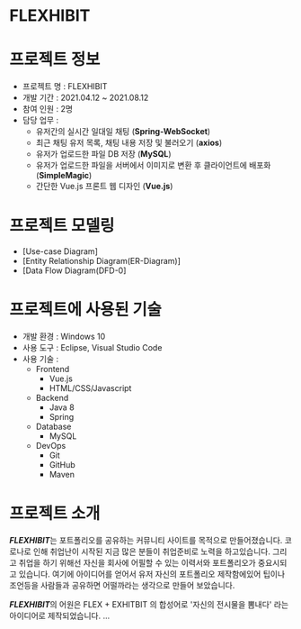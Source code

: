 # FLEXHIBIT

# 프로젝트 정보
- 프로젝트 명 : FLEXHIBIT
- 개발 기간 : 2021.04.12 ~ 2021.08.12
- 참여 인원 : 2명
- 담당 업무 : 
  - 유저간의 실시간 일대일 채팅 (**Spring-WebSocket**)
  - 최근 채팅 유저 목록, 채팅 내용 저장 및 불러오기 (**axios**)
  - 유저가 업로드한 파일 DB 저장 (**MySQL**)
  - 유저가 업로드한 파일을 서버에서 이미지로 변환 후 클라이언트에 배포화 (**SimpleMagic**)
  - 간단한 Vue.js 프론트 웹 디자인 (**Vue.js**)

# 프로젝트 모델링
- [Use-case Diagram]
- [Entity Relationship Diagram(ER-Diagram)]
- [Data Flow Diagram(DFD-0]

# 프로젝트에 사용된 기술

- 개발 환경 : Windows 10
- 사용 도구 : Eclipse, Visual Studio Code
- 사용 기술 : 
  - Frontend
    - Vue.js
    - HTML/CSS/Javascript
  - Backend
    - Java 8
    - Spring
  - Database
    - MySQL
  - DevOps
    - Git
    - GitHub
    - Maven

# 프로젝트 소개

***FLEXHIBIT***는 포트폴리오를 공유하는 커뮤니티 사이트를 목적으로 만들어졌습니다. 코로나로 인해 취업난이 시작된 지금 많은 분들이 취업준비로 노력을 하고있습니다. 그리고 취업을 하기 위해선 자신을 회사에 어필할 수 있는 이력서와 포트폴리오가 중요시되고 있습니다. 여기에 아이디어를 얻어서 유저 자신의 포트폴리오 제작함에있어 팁이나 조언등을 사람들과 공유하면 어떨까라는 생각으로 만들어 보았습니다.

***FLEXHIBIT***의 어원은 FLEX + EXHITBIT 의 합성어로 '자신의 전시물을 뽐내다' 라는 아이디어로 제작되었습니다. ...







